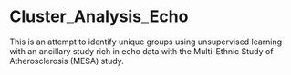 # Cluster_Analysis_Echo
This is an attempt to identify unique groups using unsupervised learning with an ancillary study rich in echo data with the Multi-Ethnic Study of Atherosclerosis (MESA) study. 
